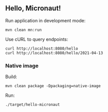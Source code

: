 ## Hello, Micronaut!

Run application in development mode:
```shell script
mvn clean mn:run
```

Use cURL to query endpoints:
```shell script
curl http://localhost:8080/hello
curl http://localhost:8080/hello/2021-04-13
```

### Native image

Build:
```shell script
mvn clean package -Dpackaging=native-image
```

Run:
```shell script
./target/hello-micronaut
```